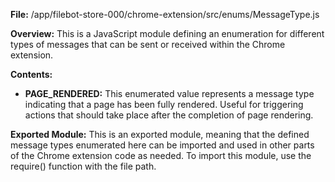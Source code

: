 **File:** /app/filebot-store-000/chrome-extension/src/enums/MessageType.js

**Overview:**
This is a JavaScript module defining an enumeration for different types of messages that can be sent or received within the Chrome extension.

**Contents:**

- **PAGE_RENDERED:** This enumerated value represents a message type indicating that a page has been fully rendered. Useful for triggering actions that should take place after the completion of page rendering.

**Exported Module:**
This is an exported module, meaning that the defined message types enumerated here can be imported and used in other parts of the Chrome extension code as needed. To import this module, use the require() function with the file path.